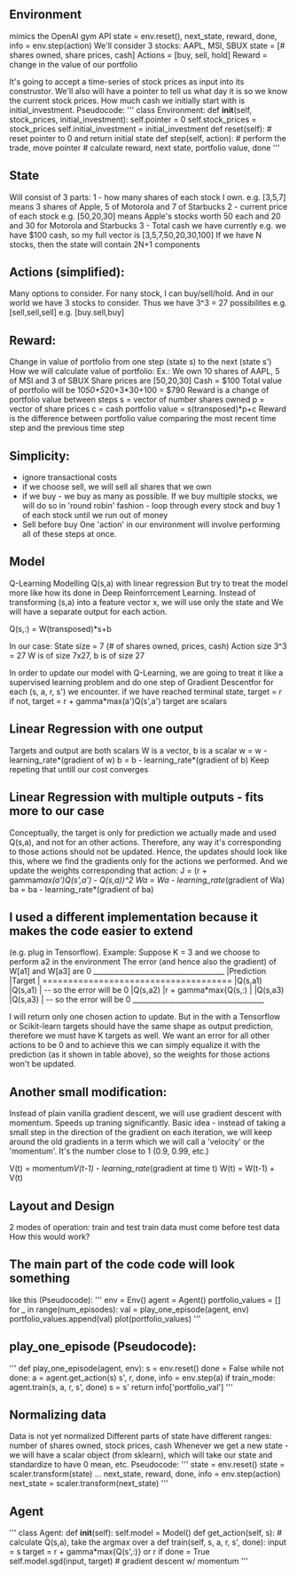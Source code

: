 ## Environment 
mimics the OpenAI gym API
state = env.reset(), next_state, reward, done, info = env.step(action)
We'll consider 3 stocks: AAPL, MSI, SBUX
state = [# shares owned, share prices, cash]
Actions = [buy, sell, hold]
Reward = change in the value of our portfolio
 
It's going to accept a time-series of stock prices as input into its 
construstor. We'll also will have a pointer to tell us what day it is so we 
know the current stock prices. How much cash we initially start with is
initial_investment. 
Pseudocode:
'''
class Environment:
  def __init__(self, stock_prices, initial_investment):
      self.pointer = 0
      self.stock_prices = stock_prices
      self.initial_investment = initial_investment
  def reset(self):
      # reset pointer to 0 and return initial state
  def step(self, action):
      # perform the trade, move pointer
      # calculate reward, next state, portfolio value, done
'''

## State 
Will consist of 3 parts:
1 - how many shares of each stock I own.
  e.g. [3,5,7] means 3 shares of Apple, 5 of Motorola and 7 of Starbucks
2 - current price of each stock
  e.g. [50,20,30] means Apple's stocks worth 50 each 
  and 20 and 30 for Motorola and Starbucks
3 - Total cash we have currently
  e.g. we have $100 cash, so my full vector is [3,5,7,50,20,30,100]
If we have N stocks, then the state will contain 2N+1 components

## Actions (simplified):
Many options to consider.
For nany stock, I can buy/sell/hold.
And in our world we have 3 stocks to consider.
Thus we have 3^3 = 27 possibilites
  e.g. [sell,sell,sell]
  e.g. [buy.sell,buy]

## Reward:
Change in value of portfolio from one step (state s) to the next (state s')
How we will calculate value of portfolio:
  Ex.: 
      We own 10 shares of AAPL, 5 of MSI and 3 of SBUX
      Share prices are [50,20,30]
      Cash = $100
      Total value of portfolio will be 10*50+5*20+3*30+100 = $790
Reward is a change of portfolio value between steps
  s = vector of number shares owned
  p = vector of share prices
  c = cash
  portfolio value = s(transposed)*p+c
Reward is the difference between portfolio value comparing the 
most recent time step and the previous time step
 
## Simplicity:
- ignore transactional costs
- if we choose sell, we will sell all shares that we own
- if we buy - we buy as many as possible. If we buy multiple stocks, we will 
  do so in 'round robin' fashion - loop through every stock 
  and buy 1 of each stock until we run out of money
- Sell before buy
One 'action' in our environment will involve performing all of these steps 
at once.

## Model
Q-Learning
Modelling Q(s,a) with linear regression
But try to treat the model more like how its done in Deep Reinforrcement 
Learning. Instead of transforming (s,a) into a feature vector x, we will 
use only the state and We will have a separate output for each action.

Q(s,:) = W(transposed)*s+b

In our case:
  State size = 7 (# of shares owned, prices, cash)
  Action size 3^3 = 27
  W is of size 7x27, b is of size 27
 
In order to update our model with Q-Learning, we are going to treat it like 
a supervised learning problem and do one step of Gradient Descentfor for 
each (s, a, r, s') we encounter.
  if we have reached terminal state, target = r
  if not, target = r + gamma*max(a')Q(s',a')
  target are scalars

## Linear Regression with one output
Targets and output are both scalars
W is a vector, b is a scalar
w = w - learning_rate*(gradient of w)
b = b - learning_rate*(gradient of b)
Keep repeting that untill our cost converges

## Linear Regression with multiple outputs - fits more to our case
  Conceptually, the target is only for prediction we actually made and 
  used Q(s,a), and not for an other actions. Therefore, any way it's 
  corresponding to those actions should not be updated. Hence, the updates 
  should look like this, where we find the gradients only for the actions 
  we performed. And we update the weights corresponding that action:
      J = (r + gamma*max(a')Q(s',a') - Q(s,a))^2
      Wa = Wa - learning_rate*(gradient of Wa)
      ba = ba - learning_rate*(gradient of ba)

## I used a different implementation because it makes the code easier to extend 
(e.g. plug in Tensorflow). Example:
  Suppose K = 3 and we choose to perform a2 in the environment
  The error (and hence also the gradient) of W[a1] and W[a3] are 0
      _____________________________________
      |Prediction  |Target                |
      =====================================
      |Q(s,a1)     |Q(s,a1)               | -- so the error will be 0
      |Q(s,a2)     |r + gamma*max{Q(s,:)  | 
      |Q(s,a3)     |Q(s,a3)               | -- so the error will be 0
      _____________________________________
 
I will return only one chosen action to update. But in the with a Tensorflow 
or Scikit-learn targets should have the same shape as output prediction, 
therefore we must have K targets as well. We want an error for all other 
actions to be 0 and to achieve this we can simply equalize it with the 
prediction (as it shown in table above), so the weights for those actions 
won't be updated.

## Another small modification:
Instead of plain vanilla gradient descent, we will use gradient descent with 
momentum. Speeds up traning significantly. Basic idea - instead of taking a 
small step in the direction of the gradient on each iteration, we will keep 
around the old gradients in a term which we will call a 'velocity' or the 
'momentum'. It's the number close to 1 (0.9, 0.99, etc.)

V(t) = momentum*V(t-1) - learning_rate*(gradient at time t)
W(t) = W(t-1) + V(t)

## Layout and Design
2 modes of operation: train and test 
train data must come before test data 
How this would work? 

## The main part of the code code will look something 
like this (Pseudocode):
'''
env = Env()
agent = Agent()
portfolio_values = []
for _ in range(num_episodes):
  val = play_one_episode(agent, env)
  portfolio_values.append(val)
plot(portfolio_values)
'''

## play_one_episode (Pseudocode):
'''
def play_one_episode(agent, env):
  s = env.reset()
  done = False
  while not done:
      a = agent.get_action(s)
      s', r, done, info = env.step(a)
      if train_mode:
          agent.train(s, a, r, s', done)
      s = s'
  return info['portfolio_val']
'''

## Normalizing data 
Data is not yet normalized
Different parts of state have different ranges:
number of shares owned, stock prices, cash
Whenever we get a new state - we will have a scalar object (from sklearn),
which will take our state and standardize to have 0 mean, etc.
Pseudocode:
'''
state = env.reset()
state = scaler.transform(state)
...
next_state, reward, done, info = env.step(action)
next_state = scaler.transform(next_state)
'''

## Agent
'''
class Agent:
  def __init__(self):
      self.model = Model()
  def get_action(self, s):
      # calculate Q(s,a), take the argmax over a
  def train(self, s, a, r, s', done):
      input = s
      target = r + gamma*max{Q(s',:)} or r if done = True
      self.model.sgd(input, target) # gradient descent w/ momentum
'''